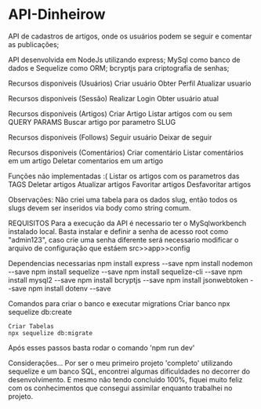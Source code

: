 # API-Dinheirow

API de cadastros de artigos, onde os usuários podem se seguir e comentar as publicações;

API desenvolvida em NodeJs utilizando express;
MySql como banco de dados e Sequelize como ORM;
bcryptjs para criptografia de senhas;


Recursos disponiveis (Usuários)
    Criar usuário
    Obter Perfil
    Atualizar usuario

Recursos disponiveis (Sessão)
    Realizar Login
    Obter usuário atual

Recursos disponiveis (Artigos)
    Criar Artigo
    Listar artigos com ou sem QUERY PARAMS
    Buscar artigo por parametro SLUG

Recursos disponiveis (Follows)
    Seguir usuário
    Deixar de seguir

Recursos disponiveis (Comentários)
    Criar comentário
    Listar comentários em um artigo
    Deletar comentarios em um artigo

Funções não implementadas :( 
    Listar os artigos com os parametros das TAGS
    Deletar artigos
    Atualizar artigos
    Favoritar artigos
    Desfavoritar artigos

Observações: Não criei uma tabela para os dados slug, então todos os slugs devem ser inseridos via body como string comum.

REQUISITOS
Para a execução da API é necessario ter o MySqlworkbench instalado local.
Basta instalar e definir a senha de acesso root como "admin123", caso crie uma senha diferente será necessario modificar o arquivo de configuração que estáem src>>app>>config

Dependencias necessarias 
npm install express --save
npm install nodemon --save
npm install sequelize --save
npm install sequelize-cli --save
npm install mysql2 --save
npm install bcryptjs --save
npm install jsonwebtoken --save
npm install dotenv --save

Comandos para criar o banco e executar migrations
    Criar banco
        npx sequelize db:create

    Criar Tabelas
    npx sequelize db:migrate

Após esses passos basta rodar o comando 'npm run dev'

Considerações...
Por ser o meu primeiro projeto 'completo' utilizando sequelize e um banco SQL, encontrei algumas dificuldades no decorrer do desenvolvimento. E mesmo não tendo concluido 100%, fiquei muito feliz com os conhecimentos que consegui assimilar enquanto trabalhei no projeto.